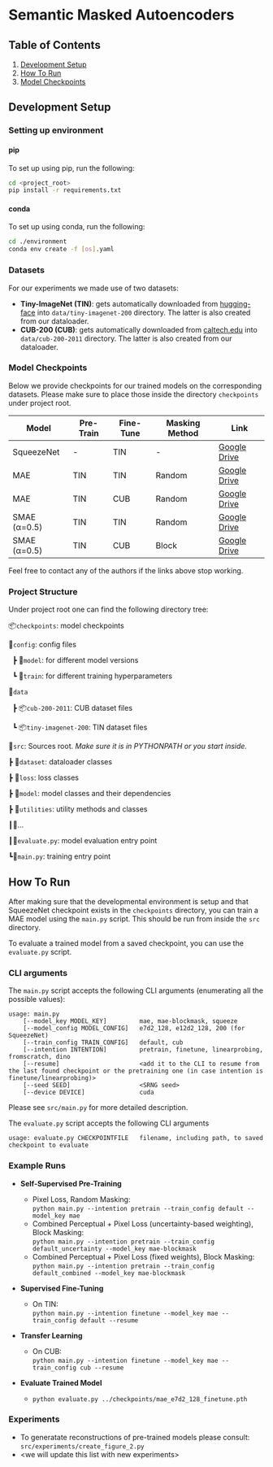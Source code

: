# Semantic Masked Autoencoders

## Table of Contents
1. [Development Setup](#setup)
2. [How To Run](#run)
3. [Model Checkpoints](#checkpoints)

## Development Setup <a href="#setup"></a>
### Setting up environment
#### pip
To set up using pip, run the following:

```bash
cd <project_root>
pip install -r requirements.txt
```

#### conda
To set up using conda, run the following:

```bash
cd ./environment
conda env create -f [os].yaml
```

### Datasets
For our experiments we made use of two datasets:
- **Tiny-ImageNet (TIN)**: gets automatically downloaded from [hugging-face](https://huggingface.co/datasets/Maysee/tiny-imagenet "hugging-face") into `data/tiny-imagenet-200` directory. The latter is also created from our dataloader.
- **CUB-200 (CUB)**: gets automatically downloaded from [caltech.edu](https://www.vision.caltech.edu/datasets/cub_200_2011/) into `data/cub-200-2011` directory. The latter is also created from our dataloader.

### Model Checkpoints <a href="#checkpoints"></a>
Below we provide checkpoints for our trained models on the corresponding datasets. Please make sure to place those inside the directory `checkpoints` under project root.

| Model        | Pre-Train  | Fine-Tune | Masking Method | Link                                                                                              |
|--------------| ------------ |---------|----------------|-------------------------------------------------------------------------------------------------------------------|
| SqueezeNet   | - | TIN     | -              | [Google Drive](https://drive.google.com/file/d/1ImHUa8BtafVEMs9JMQvKCxUVfJ-wGGkU/view?usp=sharing "Google Drive") |
| MAE          | TIN  | TIN     | Random         | [Google Drive](https://drive.google.com/file/d/1NnQ3zQjcDLnEOACAGjngngvCo-ymAWW1/view?usp=sharing "Google Drive") |
| MAE          | TIN  | CUB     | Random         | [Google Drive](https://drive.google.com/file/d/13Lk434swaFcH7ZwltVi63LUZ9Cw5A442/view?usp=share_link) |
| SMAE (α=0.5) | TIN  | TIN     | Random         | [Google Drive](https://drive.google.com/file/d/1Oe5xG7xFiYe974-_jZ1ViNQAgdp5oaoR/view?usp=sharing "Google Drive") |
| SMAE (α=0.5) | TIN  | CUB     | Block          | [Google Drive](https://drive.google.com/file/d/1JuR_Xe6Lp8xupA-BIy2f33TxmDxhSxsM/view?usp=sharing "Google Drive") |

Feel free to contact any of the authors if the links above stop working.

### Project Structure
Under project root one can find the following directory tree:


📦`checkpoints`: model checkpoints

📂`config`: config files

&nbsp;&nbsp;┣  📂`model`: for different model versions

&nbsp;&nbsp;┗  📂`train`: for different training hyperparameters

📂`data`

&nbsp;&nbsp;┣  📦`cub-200-2011`: CUB dataset files

&nbsp;&nbsp;┗  📦`tiny-imagenet-200`: TIN dataset files

📂`src`: Sources root. *Make sure it is in PYTHONPATH or you start inside.*

 ┣ 📂`dataset`: dataloader classes

 ┣ 📂`loss`: loss classes

 ┣ 📂`model`: model classes and their dependencies

 ┣ 📂`utilities`: utility methods and classes

 ┃📜...

 ┃📜`evaluate.py`: model evaluation entry point

 ┗📜`main.py`: training entry point
 
 
## How To Run <a href="#run"></a>
After making sure that the developmental environment is setup and that SqueezeNet checkpoint exists in the `checkpoints` directory, you can train a MAE model using the `main.py` script. This should be run from inside the `src` directory.

To evaluate a trained model from a saved checkpoint, you can use the `evaluate.py` script.

### CLI arguments
The `main.py` script accepts the following CLI arguments (enumerating all the possible values):
```
usage: main.py 
	[--model_key MODEL_KEY]         mae, mae-blockmask, squeeze
	[--model_config MODEL_CONFIG]   e7d2_128, e12d2_128, 200 (for SqueezeNet)
	[--train_config TRAIN_CONFIG]   default, cub
	[--intention INTENTION]         pretrain, finetune, linearprobing, fromscratch, dino
	[--resume]                      <add it to the CLI to resume from the last found checkpoint or the pretraining one (in case intention is finetune/linearprobing)>
	[--seed SEED]                   <SRNG seed>
	[--device DEVICE]               cuda
```

Please see `src/main.py` for more detailed description.


The `evaluate.py` script accepts the following CLI arguments
```
usage: evaluate.py CHECKPOINTFILE	filename, including path, to saved checkpoint to evaluate
```


 ### Example Runs
- **Self-Supervised Pre-Training**
	- Pixel Loss, Random Masking:<br>```python main.py --intention pretrain --train_config default --model_key mae```
	- Combined Perceptual + Pixel Loss (uncertainty-based weighting), Block Masking:<br>```python main.py --intention pretrain --train_config default_uncertainty --model_key mae-blockmask```
	- Combined Perceptual + Pixel Loss (fixed weights), Block Masking:<br>`python main.py --intention pretrain --train_config default_combined --model_key mae-blockmask`
 
 
 - **Supervised Fine-Tuning**
 	- On TIN:<br>`python main.py --intention finetune --model_key mae --train_config default --resume`
 
 - **Transfer Learning**
 	- On CUB:<br>`python main.py --intention finetune --model_key mae --train_config cub --resume`

- **Evaluate Trained Model**
	- `python evaluate.py ../checkpoints/mae_e7d2_128_finetune.pth`

 
### Experiments
- To generatate reconstructions of pre-trained models please consult:<br>`src/experiments/create_figure_2.py`
- &lt;we will update this list with new experiments&gt;

 
